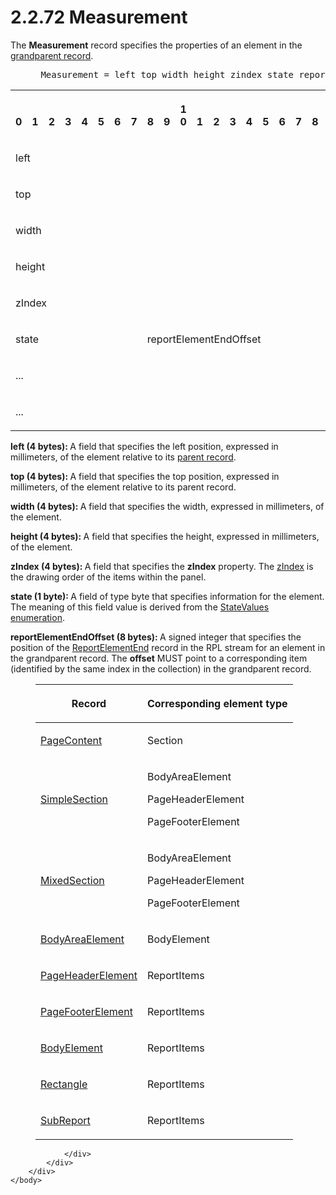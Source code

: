 <html dir="LTR" xmlns:mshelp="http://msdn.microsoft.com/mshelp" xmlns:ddue="http://ddue.schemas.microsoft.com/authoring/2003/5" xmlns:xlink="http://www.w3.org/1999/xlink" xmlns:tool="http://www.microsoft.com/tooltip">
    <head>
        <meta http-equiv="Content-Type" content="text/html; CHARSET=utf-8"></meta>
        <meta name="save" content="history"></meta>
        <title>2.2.72 Measurement</title>
        <xml>
            <mshelp:toctitle title="2.2.72 Measurement"></mshelp:toctitle>
            <mshelp:rltitle title="[MS-RPL]: Measurement"></mshelp:rltitle>
            <mshelp:keyword index="A" term="793e2994-8d9c-4c17-b9a6-7baca8d2d035"></mshelp:keyword>
            <mshelp:attr name="DCSext.ContentType" value="open specification"></mshelp:attr>
            <mshelp:attr name="AssetID" value="793e2994-8d9c-4c17-b9a6-7baca8d2d035"></mshelp:attr>
            <mshelp:attr name="TopicType" value="kbRef"></mshelp:attr>
            <mshelp:attr name="DCSext.Title" value="[MS-RPL]: Measurement" />
        </xml>
    </head>
    <body>
        <div id="header">
            <h1 class="heading">2.2.72 Measurement</h1>
        </div>
        <div id="mainSection">
            <div id="mainBody">
                <div id="allHistory" class="saveHistory"></div>
                <div id="sectionSection0" class="section" name="collapseableSection">
                    

<p>The <b>Measurement</b> record specifies the properties of an
element in the <a href="75ae48f7-746b-4b41-919c-6699fa28b3ef.html#gt_8a6dc523-d965-4354-85c2-e097060fd8dd">grandparent
record</a>.           </p>

<dl>
<dd>
<div><pre> Measurement = left top width height zindex state reportElementEndOffset
</pre></div>
</dd></dl>

<table>
 <tr>
  <th><p><br>0</p></th>
  <th><p><br>1</p></th>
  <th><p><br>2</p></th>
  <th><p><br>3</p></th>
  <th><p><br>4</p></th>
  <th><p><br>5</p></th>
  <th><p><br>6</p></th>
  <th><p><br>7</p></th>
  <th><p><br>8</p></th>
  <th><p><br>9</p></th>
  <th><p>1<br>0</p></th>
  <th><p><br>1</p></th>
  <th><p><br>2</p></th>
  <th><p><br>3</p></th>
  <th><p><br>4</p></th>
  <th><p><br>5</p></th>
  <th><p><br>6</p></th>
  <th><p><br>7</p></th>
  <th><p><br>8</p></th>
  <th><p><br>9</p></th>
  <th><p>2<br>0</p></th>
  <th><p><br>1</p></th>
  <th><p><br>2</p></th>
  <th><p><br>3</p></th>
  <th><p><br>4</p></th>
  <th><p><br>5</p></th>
  <th><p><br>6</p></th>
  <th><p><br>7</p></th>
  <th><p><br>8</p></th>
  <th><p><br>9</p></th>
  <th><p>3<br>0</p></th>
  <th><p><br>1</p></th>
 </tr>
 <tr>
  <td colspan="32">
  <p>left</p>
  </td>
 </tr>
 <tr>
  <td colspan="32">
  <p>top</p>
  </td>
 </tr>
 <tr>
  <td colspan="32">
  <p>width</p>
  </td>
 </tr>
 <tr>
  <td colspan="32">
  <p>height</p>
  </td>
 </tr>
 <tr>
  <td colspan="32">
  <p>zIndex</p>
  </td>
 </tr>
 <tr>
  <td colspan="8">
  <p>state</p>
  </td>
  <td colspan="24">
  <p>reportElementEndOffset</p>
  </td>
 </tr>
 <tr>
  <td colspan="32">
  <p>...</p>
  </td>
 </tr>
 <tr>
  <td colspan="8">
  <p>...</p>
  </td>
  
 </tr>
</table>

<p><b>left (4 bytes): </b>A field that specifies the
left position, expressed in millimeters, of the element relative to its <a href="75ae48f7-746b-4b41-919c-6699fa28b3ef.html#gt_8502cabb-8fac-401a-93da-3ca2ad4ddf75">parent record</a>.</p>

<p><b>top (4 bytes): </b>A field that specifies the top
position, expressed in millimeters, of the element relative to its parent
record.</p>

<p><b>width (4 bytes): </b>A field that specifies the
width, expressed in millimeters, of the element.</p>

<p><b>height (4 bytes): </b>A field that specifies the
height, expressed in millimeters, of the element.</p>

<p><b>zIndex (4 bytes): </b>A field that specifies the <b>zIndex</b>
property. The <a href="75ae48f7-746b-4b41-919c-6699fa28b3ef.html#gt_92d71c9b-700d-405e-b993-ad78244f3b98">zIndex</a> is
the drawing order of the items within the panel.</p>

<p><b>state (1 byte): </b>A field of type byte that
specifies information for the element. The meaning of this field value is
derived from the <a href="1cdd605b-89a3-4327-ab67-ed5d68c1b247.html">StateValues</a>
<a href="75ae48f7-746b-4b41-919c-6699fa28b3ef.html#gt_846463b5-421c-4d6b-8d82-79d44db666fa">enumeration</a>.</p>

<p><b>reportElementEndOffset (8 bytes): </b>A signed
integer that specifies the position of the <a href="75f1a870-2f17-4806-b286-e67c7239e103.html">ReportElementEnd</a> record in
the RPL stream for an element in the grandparent record. The <b>offset</b> MUST
point to a corresponding item (identified by the same index in the collection)
in the grandparent record.</p>

<dl>
<dd>
<table>
 <thead>
  <tr>
   <th>
   <p>Record</p>
   </th>
   <th>
   <p>Corresponding element type</p>
   </th>
  </tr>
 </thead>
 <tr>
  <td>
  <p><a href="aa2a61ad-6000-40f6-8872-d79f21601b5b.html">PageContent</a></p>
  </td>
  <td>
  <p>Section</p>
  </td>
 </tr>
 <tr>
  <td>
  <p><a href="44afa6af-81c8-42aa-b6cf-77faf60ee77b.html">SimpleSection</a></p>
  </td>
  <td>
  <p>BodyAreaElement</p>
  <p>PageHeaderElement</p>
  <p>PageFooterElement</p>
  </td>
 </tr>
 <tr>
  <td>
  <p><a href="ebcb1974-c315-4999-b185-1e34c7d34d8e.html">MixedSection</a></p>
  </td>
  <td>
  <p>BodyAreaElement</p>
  <p>PageHeaderElement</p>
  <p>PageFooterElement</p>
  </td>
 </tr>
 <tr>
  <td>
  <p><a href="95a5d250-a0be-4523-9c2f-9c10552ab136.html">BodyAreaElement</a></p>
  </td>
  <td>
  <p>BodyElement</p>
  </td>
 </tr>
 <tr>
  <td>
  <p><a href="42322dd8-21a8-4c45-9567-393dfa424736.html">PageHeaderElement</a></p>
  </td>
  <td>
  <p>ReportItems</p>
  </td>
 </tr>
 <tr>
  <td>
  <p><a href="c6b17d7f-d30f-475d-9839-ff97d9d7d69a.html">PageFooterElement</a></p>
  </td>
  <td>
  <p>ReportItems</p>
  </td>
 </tr>
 <tr>
  <td>
  <p><a href="fd0b6a17-7759-4674-aa84-bec51908f314.html">BodyElement</a></p>
  </td>
  <td>
  <p>ReportItems</p>
  </td>
 </tr>
 <tr>
  <td>
  <p><a href="e3de22f3-c3a5-4162-9e91-df6085f6fba0.html">Rectangle</a></p>
  </td>
  <td>
  <p>ReportItems</p>
  </td>
 </tr>
 <tr>
  <td>
  <p><a href="6d0c1443-eecb-4848-bee9-41a8404b1b3f.html">SubReport</a></p>
  </td>
  <td>
  <p>ReportItems</p>
  </td>
 </tr>
</table>
</dd></dl>

<p> </p>


                </div>
            </div>
        </div>
    </body>
</html>